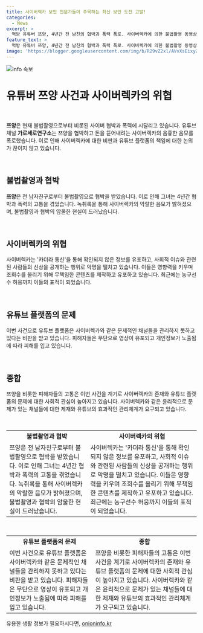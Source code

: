 ```yaml
---
title: 사이버렉카 보안 전문가들이 주목하는 최신 보안 도전 고발!
categories:
  - News
excerpt: >
  먹방 유튜버 쯔양, 4년간 전 남친의 협박과 폭력 폭로. 사이버렉카에 의한 불법촬영 동영상으로 협박 당해. 구제역채널, 쯔양을 협박해 돈 뜯으려는 녹취록 폭로. 사이버렉카, 무책임 콘텐츠 유포로 제재 필요성 대두. 유튜버 구제역, 버러지들을 용서하지 않겠다 발언. 불법 녹취록 유포한 가세연 채널 등 비난 퍼지며 논란 확산.
feature_text: >
  먹방 유튜버 쯔양, 4년간 전 남친의 협박과 폭력 폭로. 사이버렉카에 의한 불법촬영 동영상으로 협박 당해. 구제역채널, 쯔양을 협박해 돈 뜯으려는 녹취록 폭로. 사이버렉카, 무책임 콘텐츠 유포로 제재 필요성 대두. 유튜버 구제역, 버러지들을 용서하지 않겠다 발언. 불법 녹취록 유포한 가세연 채널 등 비난 퍼지며 논란 확산.
image: 'https://blogger.googleusercontent.com/img/b/R29vZ2xl/AVvXsEixyZcFfHzMRdzZMjFBmAUKJYCLCGyLL1o632UiGVXcaFdKo_bkvkuCioo0uUKlGfBVcT3P84aROyZIXSBEx3Aw5nCQ3pTgDom1WDC4m8eifvWiAmWEEVb4x6G_l8C0QH225ldMjyaFvpxGEBGNO37VmDTDMHGhJPq73UglMfDca1-0aw/s1600/blogspot.png'
---
```


<p><img src="https://blogger.googleusercontent.com/img/b/R29vZ2xl/AVvXsEixyZcFfHzMRdzZMjFBmAUKJYCLCGyLL1o632UiGVXcaFdKo_bkvkuCioo0uUKlGfBVcT3P84aROyZIXSBEx3Aw5nCQ3pTgDom1WDC4m8eifvWiAmWEEVb4x6G_l8C0QH225ldMjyaFvpxGEBGNO37VmDTDMHGhJPq73UglMfDca1-0aw/s1600/blogspot.png" alt="info 속보" /></p>

<h1 data-ke-size="size32"><b>유튜버 쯔양 사건과 사이버렉카의 위협</b></h1>

<p data-ke-size="size16">&nbsp;</p>

<p><b>쯔양</b>은 현재 불법촬영으로부터 비롯된 사이버 협박과 폭력에 시달리고 있습니다. 유튜브 채널 <b>가로세로연구소</b>는 쯔양을 협박하고 돈을 뜯어내려는 사이버렉카의 음흉한 음모를 폭로했습니다. 이로 인해 사이버렉카에 대한 비판과 유튜브 플랫폼의 책임에 대한 논의가 끊이지 않고 있습니다.</p>

<p data-ke-size="size16">&nbsp;</p>

<h2 data-ke-size="size26">불법촬영과 협박</h2>

<p><b>쯔양</b>은 전 남자친구로부터 불법촬영으로 협박을 받았습니다. 이로 인해 그녀는 4년간 협박과 폭력의 고통을 겪었습니다. 녹취록을 통해 사이버렉카의 악랄한 음모가 밝혀졌으며, 불법촬영과 협박의 암울한 현실이 드러났습니다.</p>

<p data-ke-size="size16">&nbsp;</p>

<h2 data-ke-size="size26">사이버렉카의 위협</h2>

<p>사이버렉카는 '카더라 통신'을 통해 확인되지 않은 정보를 유포하고, 사회적 이슈와 관련된 사람들의 신상을 공개하는 행위로 악명을 떨치고 있습니다. 이들은 영향력을 키우며 조회수를 올리기 위해 무책임한 콘텐츠를 제작하고 유포하고 있습니다. 최근에는 농구선수 허웅까지 이들의 표적이 되었습니다.</p>

<p data-ke-size="size16">&nbsp;</p>

<h2 data-ke-size="size26">유튜브 플랫폼의 문제</h2>

<p>이번 사건으로 유튜브 플랫폼은 사이버렉카와 같은 문제적인 채널들을 관리하지 못하고 있다는 비판을 받고 있습니다. 피해자들은 무단으로 영상이 유포되고 개인정보가 노출됨에 따라 피해를 입고 있습니다.</p>

<p data-ke-size="size16">&nbsp;</p>

<h2 data-ke-size="size26">종합</h2>

<p>쯔양을 비롯한 피해자들의 고통은 이번 사건을 계기로 사이버렉카의 존재와 유튜브 플랫폼의 문제에 대한 사회적 관심이 높아지고 있습니다. 사이버렉카와 같은 윤리적으로 문제가 있는 채널들에 대한 제재와 유튜브의 효과적인 관리체계가 요구되고 있습니다.</p>

<p data-ke-size="size16">&nbsp;</p>

<table>
<tbody>
<tr>
<td style="text-align: center; height: 17px;"><b>불법촬영과 협박</b></td>
<td style="text-align: center; height: 17px;"><b>사이버렉카의 위협</b></td>
</tr>
<tr>
<td style="text-align: left;">쯔양은 전 남자친구로부터 불법촬영으로 협박을 받았습니다. 이로 인해 그녀는 4년간 협박과 폭력의 고통을 겪었습니다. 녹취록을 통해 사이버렉카의 악랄한 음모가 밝혀졌으며, 불법촬영과 협박의 암울한 현실이 드러났습니다.</td>
<td style="text-align: left;">사이버렉카는 '카더라 통신'을 통해 확인되지 않은 정보를 유포하고, 사회적 이슈와 관련된 사람들의 신상을 공개하는 행위로 악명을 떨치고 있습니다. 이들은 영향력을 키우며 조회수를 올리기 위해 무책임한 콘텐츠를 제작하고 유포하고 있습니다. 최근에는 농구선수 허웅까지 이들의 표적이 되었습니다.</td>
</tr>
</tbody>
</table>

<p data-ke-size="size16">&nbsp;</p>

<table>
<tbody>
<tr>
<td style="text-align: center; height: 17px;"><b>유튜브 플랫폼의 문제</b></td>
<td style="text-align: center; height: 17px;"><b>종합</b></td>
</tr>
<tr>
<td style="text-align: left;">이번 사건으로 유튜브 플랫폼은 사이버렉카와 같은 문제적인 채널들을 관리하지 못하고 있다는 비판을 받고 있습니다. 피해자들은 무단으로 영상이 유포되고 개인정보가 노출됨에 따라 피해를 입고 있습니다.</td>
<td style="text-align: left;">쯔양을 비롯한 피해자들의 고통은 이번 사건을 계기로 사이버렉카의 존재와 유튜브 플랫폼의 문제에 대한 사회적 관심이 높아지고 있습니다. 사이버렉카와 같은 윤리적으로 문제가 있는 채널들에 대한 제재와 유튜브의 효과적인 관리체계가 요구되고 있습니다.</td>
</tr>
</tbody>
</table>
유용한 생활 정보가 필요하시다면, <a href="https://onioninfo.kr" rel="dofollow">onioninfo.kr</a>


